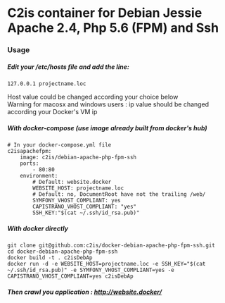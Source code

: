 # C2is container for Debian Jessie Apache 2.4, Php 5.6 (FPM) and Ssh

### Usage  

##### Edit your /etc/hosts file and add the line:
```
127.0.0.1 projectname.loc
```
Host value could be changed according your choice below  
Warning for macosx and windows users : ip value should be changed according your Docker's VM ip

##### With docker-compose (use image already built from docker's hub)
```
# In your docker-compose.yml file
c2isapachefpm:
    image: c2is/debian-apache-php-fpm-ssh
    ports:
        - 80:80
    environment:
        # Default: website.docker
        WEBSITE_HOST: projectname.loc
        # Default: no, DocumentRoot have not the trailing /web/
        SYMFONY_VHOST_COMPLIANT: yes
        CAPISTRANO_VHOST_COMPLIANT: "yes"
        SSH_KEY:"$(cat ~/.ssh/id_rsa.pub)"
```

##### With docker directly
```
git clone git@github.com:c2is/docker-debian-apache-php-fpm-ssh.git
cd docker-debian-apache-php-fpm-ssh
docker build -t . c2isDebAp
docker run -d -e WEBSITE_HOST=projectname.loc -e SSH_KEY="$(cat ~/.ssh/id_rsa.pub)" -e SYMFONY_VHOST_COMPLIANT=yes -e CAPISTRANO_VHOST_COMPLIANT=yes c2isDebAp
```

##### Then crawl you application : http://website.docker/